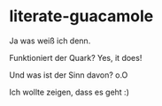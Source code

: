 # literate-guacamole
Ja was weiß ich denn.

Funktioniert der Quark? Yes, it does!

Und was ist der Sinn davon? o.O

Ich wollte zeigen, dass es geht :)
